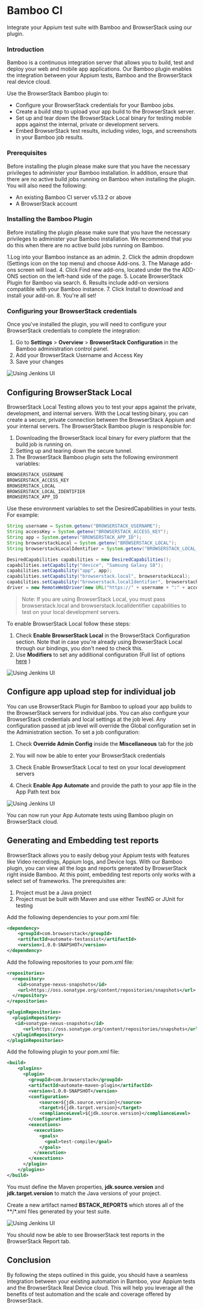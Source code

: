 # Bamboo CI

Integrate your Appium test suite with Bamboo and BrowserStack using our plugin.

### Introduction
Bamboo is a continuous integration server that allows you to build, test and deploy your web and mobile app applications. Our Bamboo plugin enables the integration between your Appium tests, Bamboo and the BrowserStack real device cloud.

Use the BrowserStack Bamboo plugin to:
* Configure your BrowserStack credentials for your Bamboo jobs.
* Create a build step to upload your app build to the BrowserStack server.
* Set up and tear down the BrowserStack Local binary for testing mobile apps against the internal, private or development servers.
* Embed BrowserStack test results, including video, logs, and screenshots in your Bamboo job results.

### Prerequisites
Before installing the plugin please make sure that you have the necessary privileges to administer your Bamboo installation. In addition, ensure that there are no active build jobs running on Bamboo when installing the plugin. You will also need the following:
* An existing Bamboo CI server v5.13.2 or above
* A BrowserStack account


### Installing the Bamboo Plugin
Before installing the plugin please make sure that you have the necessary privileges to administer your Bamboo installation. We recommend that you do this when there are no active build jobs running on Bamboo.

1.Log into your Bamboo instance as an admin.
2. Click the admin dropdown (Settings icon on the top menu) and choose Add-ons.
3. The Manage add-ons screen will load.
4. Click Find new add-ons, located under the the ADD-ONS section on the left-hand side of the page.
5. Locate BrowserStack Plugin for Bamboo via search.
6. Results include add-on versions compatible with your Bamboo instance.
7. Click Install to download and install your add-on.
8. You're all set!


### Configuring your BrowserStack credentials
Once you've installed the plugin, you will need to configure your BrowserStack credentials to complete the integration:

1. Go to **Settings** > **Overview** > **BrowserStack Configuration** in the Bamboo administration control panel.
2. Add your BrowserStack Username and Access Key
3. Save your changes

![Using Jenkins UI](https://d2ogrdw2mh0rsl.cloudfront.net/production/images/static/docs/bamboo/bamboo_global_config_page@2x.png)

## Configuring BrowserStack Local
BrowserStack Local Testing allows you to test your apps against the private, development, and internal servers. With the Local testing binary, you can create a secure, private connection between the BrowserStack Appium and your internal servers. The BrowserStack Bamboo plugin is responsible for:

1. Downloading the BrowserStack local binary for every platform that the build job is running on.
2. Setting up and tearing down the secure tunnel.
3. The BrowserStack Bamboo plugin sets the following environment variables:

```bash
BROWSERSTACK_USERNAME
BROWSERSTACK_ACCESS_KEY
BROWSERSTACK_LOCAL
BROWSERSTACK_LOCAL_IDENTIFIER
BROWSERSTACK_APP_ID
```

Use these environment variables to set the DesiredCapabilities in your tests. For example:
```java
String username = System.getenv("BROWSERSTACK_USERNAME");
String accessKey = System.getenv("BROWSERSTACK_ACCESS_KEY");
String app = System.getenv("BROWSERSTACK_APP_ID");
String browserstackLocal = System.getenv("BROWSERSTACK_LOCAL");
String browserstackLocalIdentifier = System.getenv("BROWSERSTACK_LOCAL_IDENTIFIER");

DesiredCapabilities capabilities = new DesiredCapabilities();
capabilities.setCapability("device", "Samsung Galaxy S8");
capabilities.setCapability("app", app);
capabilities.setCapability("browserstack.local", browserstackLocal);
capabilities.setCapability("browserstack.localIdentifier", browserstackLocalIdentifier);
driver = new RemoteWebDriver(new URL("https://" + username + ":" + accessKey + "@hub.browserstack.com/wd/hub"), capabilities);
```

> Note: If you are using BrowserStack Local, you must pass browserstack.local and browserstack.localIdentifier capabilities to test on your local development servers.

To enable BrowserStack Local follow these steps:

1. Check **Enable BrowserStack Local** in the BrowserStack Configuration section. Note that in case you're already using BrowserStack Local through our bindings, you don't need to check this.
2. Use **Modifiers** to set any additional configuration (Full list of options [here](https://www.browserstack.com/local-testing#modifiers) )

![Using Jenkins UI](https://d98b8t1nnulk5.cloudfront.net/production/images/static/docs/bamboo/bamboo_global_config_page_with_local_enabled@2x.png)

## Configure app upload step for individual job
You can use BrowserStack Plugin for Bamboo to upload your app builds to the BrowserStack servers for individual jobs. You can also configure your BrowserStack credentials and local settings at the job level. Any configuration passed at job level will override the Global configuration set in the Administration section. To set a job configuration:

1. Check **Override Admin Config** inside the **Miscellaneous** tab for the job

2. You will now be able to enter your BrowserStack credentials

3. Check Enable BrowserStack Local to test on your local development servers

4. Check **Enable App Automate** and provide the path to your app file in the App Path text box

![Using Jenkins UI](https://d98b8t1nnulk5.cloudfront.net/production/images/static/docs/bamboo/config_enabled_with_overriden_admin_config@2x.png)

You can now run your App Automate tests using Bamboo plugin on BrowserStack cloud.

## Generating and Embedding test reports
BrowserStack allows you to easily debug your Appium tests with features like Video recordings, Appium logs, and Device logs. With our Bamboo plugin, you can view all the logs and reports generated by BrowserStack right inside Bamboo. At this point, embedding test reports only works with a select set of frameworks. The prerequisites are:

1. Project must be a Java project
2. Project must be built with Maven and use either TestNG or JUnit for testing


Add the following dependencies to your pom.xml file:
```xml
<dependency>
    <groupId>com.browserstack</groupId>
    <artifactId>automate-testassist</artifactId>
    <version>1.0.0-SNAPSHOT</version>
</dependency>
```


Add the following repositories to your pom.xml file:
```xml
<repositories>
  <repository>
    <id>sonatype-nexus-snapshots</id>
    <url>https://oss.sonatype.org/content/repositories/snapshots</url>
  </repository>
</repositories>
```

```xml
<pluginRepositories>
  <pluginRepository>
   <id>sonatype-nexus-snapshots</id>
      <url>https://oss.sonatype.org/content/repositories/snapshots</url>
  </pluginRepository>
</pluginRepositories>
```


Add the following plugin to your pom.xml file:
```xml
<build>
    <plugins>
      <plugin>
        <groupId>com.browserstack</groupId>
        <artifactId>automate-maven-plugin</artifactId>
        <version>1.0.0-SNAPSHOT</version>
        <configuration>
            <source>${jdk.source.version}</source>
            <target>${jdk.target.version}</target>
            <complianceLevel>${jdk.source.version}</complianceLevel>
        </configuration>
        <executions>
          <execution>
            <goals>
              <goal>test-compile</goal>
            </goals>
          </execution>
        </executions>
      </plugin>
    </plugins>
</build>
```
You must define the Maven properties, **jdk.source.version** and **jdk.target.version** to match the Java versions of your project.

Create a new artifact named **BSTACK_REPORTS** which stores all of the **/*.xml files generated by your test suite.


![Using Jenkins UI](https://d3but80xmlhqzj.cloudfront.net/production/images/static/docs/bamboo/config_page_with_reporting@2x.png)

You should now be able to see BrowserStack test reports in the BrowserStack Report tab.

## Conclusion
By following the steps outlined in this guide, you should have a seamless integration between your existing automation in Bamboo, your Appium tests and the BrowserStack Real Device cloud. This will help you leverage all the benefits of test automation and the scale and coverage offered by BrowserStack.
